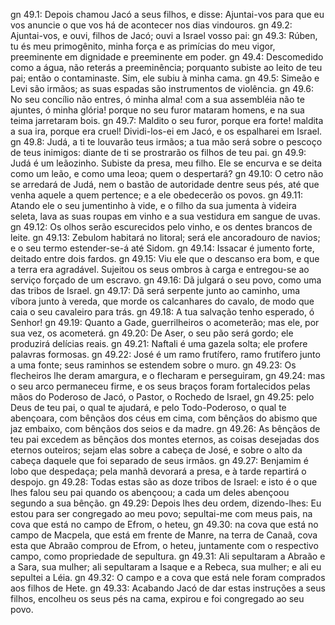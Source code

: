 gn 49.1: Depois chamou Jacó a seus filhos, e disse: Ajuntai-vos para que eu vos anuncie o que vos há de acontecer nos dias vindouros.
gn 49.2: Ajuntai-vos, e ouvi, filhos de Jacó; ouvi a Israel vosso pai:
gn 49.3: Rúben, tu és meu primogênito, minha força e as primícias do meu vigor, preeminente em dignidade e preeminente em poder.
gn 49.4: Descomedido como a água, não reterás a preeminência; porquanto subiste ao leito de teu pai; então o contaminaste. Sim, ele subiu à minha cama.
gn 49.5: Simeão e Levi são irmãos; as suas espadas são instrumentos de violência.
gn 49.6: No seu concílio não entres, ó minha alma! com a sua assembléia não te ajuntes, ó minha glória! porque no seu furor mataram homens, e na sua teima jarretaram bois.
gn 49.7: Maldito o seu furor, porque era forte! maldita a sua ira, porque era cruel! Dividi-los-ei em Jacó, e os espalharei em Israel.
gn 49.8: Judá, a ti te louvarão teus irmãos; a tua mão será sobre o pescoço de teus inimigos: diante de ti se prostrarão os filhos de teu pai.
gn 49.9: Judá é um leãozinho. Subiste da presa, meu filho. Ele se encurva e se deita como um leão, e como uma leoa; quem o despertará?
gn 49.10: O cetro não se arredará de Judá, nem o bastão de autoridade dentre seus pés, até que venha aquele a quem pertence; e a ele obedecerão os povos.
gn 49.11: Atando ele o seu jumentinho à vide, e o filho da sua jumenta à videira seleta, lava as suas roupas em vinho e a sua vestidura em sangue de uvas.
gn 49.12: Os olhos serão escurecidos pelo vinho, e os dentes brancos de leite.
gn 49.13: Zebulom habitará no litoral; será ele ancoradouro de navios; e o seu termo estender-se-á até Sidom.
gn 49.14: Issacar é jumento forte, deitado entre dois fardos.
gn 49.15: Viu ele que o descanso era bom, e que a terra era agradável. Sujeitou os seus ombros à carga e entregou-se ao serviço forçado de um escravo.
gn 49.16: Dã julgará o seu povo, como uma das tribos de Israel.
gn 49.17: Dã será serpente junto ao caminho, uma víbora junto à vereda, que morde os calcanhares do cavalo, de modo que caia o seu cavaleiro para trás.
gn 49.18: A tua salvação tenho esperado, ó Senhor!
gn 49.19: Quanto a Gade, guerrilheiros o acometerão; mas ele, por sua vez, os acometerá.
gn 49.20: De Aser, o seu pão será gordo; ele produzirá delícias reais.
gn 49.21: Naftali é uma gazela solta; ele profere palavras formosas.
gn 49.22: José é um ramo frutífero, ramo frutífero junto a uma fonte; seus raminhos se estendem sobre o muro.
gn 49.23: Os flecheiros lhe deram amargura, e o flecharam e perseguiram,
gn 49.24: mas o seu arco permaneceu firme, e os seus braços foram fortalecidos pelas mãos do Poderoso de Jacó, o Pastor, o Rochedo de Israel,
gn 49.25: pelo Deus de teu pai, o qual te ajudará, e pelo Todo-Poderoso, o qual te abençoara, com bênçãos dos céus em cima, com bênçãos do abismo que jaz embaixo, com bênçãos dos seios e da madre.
gn 49.26: As bênçãos de teu pai excedem as bênçãos dos montes eternos, as coisas desejadas dos eternos outeiros; sejam elas sobre a cabeça de José, e sobre o alto da cabeça daquele que foi separado de seus irmãos.
gn 49.27: Benjamim é lobo que despedaça; pela manhã devorará a presa, e à tarde repartirá o despojo.
gn 49.28: Todas estas são as doze tribos de Israel: e isto é o que lhes falou seu pai quando os abençoou; a cada um deles abençoou segundo a sua bênção.
gn 49.29: Depois lhes deu ordem, dizendo-lhes: Eu estou para ser congregado ao meu povo; sepultai-me com meus pais, na cova que está no campo de Efrom, o heteu,
gn 49.30: na cova que está no campo de Macpela, que está em frente de Manre, na terra de Canaã, cova esta que Abraão comprou de Efrom, o heteu, juntamente com o respectivo campo, como propriedade de sepultura.
gn 49.31: Ali sepultaram a Abraão e a Sara, sua mulher; ali sepultaram a Isaque e a Rebeca, sua mulher; e ali eu sepultei a Léia.
gn 49.32: O campo e a cova que está nele foram comprados aos filhos de Hete.
gn 49.33: Acabando Jacó de dar estas instruções a seus filhos, encolheu os seus pés na cama, expirou e foi congregado ao seu povo.

